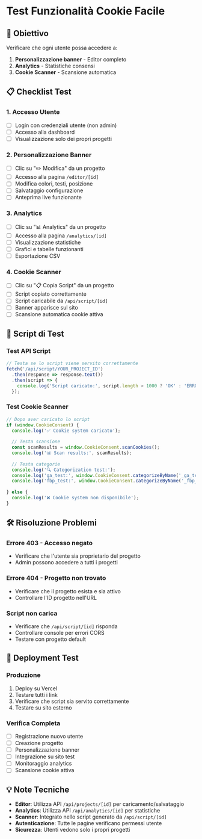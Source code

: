 # Test Funzionalità Cookie Facile

## 🎯 Obiettivo
Verificare che ogni utente possa accedere a:
1. **Personalizzazione banner** - Editor completo
2. **Analytics** - Statistiche consensi
3. **Cookie Scanner** - Scansione automatica

## 📋 Checklist Test

### 1. Accesso Utente
- [ ] Login con credenziali utente (non admin)
- [ ] Accesso alla dashboard
- [ ] Visualizzazione solo dei propri progetti

### 2. Personalizzazione Banner
- [ ] Clic su "✏️ Modifica" da un progetto
- [ ] Accesso alla pagina `/editor/[id]`
- [ ] Modifica colori, testi, posizione
- [ ] Salvataggio configurazione
- [ ] Anteprima live funzionante

### 3. Analytics
- [ ] Clic su "📊 Analytics" da un progetto  
- [ ] Accesso alla pagina `/analytics/[id]`
- [ ] Visualizzazione statistiche
- [ ] Grafici e tabelle funzionanti
- [ ] Esportazione CSV

### 4. Cookie Scanner
- [ ] Clic su "📋 Copia Script" da un progetto
- [ ] Script copiato correttamente
- [ ] Script caricabile da `/api/script/[id]`
- [ ] Banner apparisce sul sito
- [ ] Scansione automatica cookie attiva

## 🧪 Script di Test

### Test API Script
```javascript
// Testa se lo script viene servito correttamente
fetch('/api/script/YOUR_PROJECT_ID')
  .then(response => response.text())
  .then(script => {
    console.log('Script caricato:', script.length > 1000 ? 'OK' : 'ERRORE');
  });
```

### Test Cookie Scanner
```javascript
// Dopo aver caricato lo script
if (window.CookieConsent) {
  console.log('✅ Cookie system caricato');
  
  // Testa scansione
  const scanResults = window.CookieConsent.scanCookies();
  console.log('📊 Scan results:', scanResults);
  
  // Testa categorie
  console.log('🔍 Categorization test:');
  console.log('ga_test:', window.CookieConsent.categorizeByName('_ga_test'));
  console.log('fbp_test:', window.CookieConsent.categorizeByName('_fbp_test'));
  
} else {
  console.log('❌ Cookie system non disponibile');
}
```

## 🛠️ Risoluzione Problemi

### Errore 403 - Accesso negato
- Verificare che l'utente sia proprietario del progetto
- Admin possono accedere a tutti i progetti

### Errore 404 - Progetto non trovato
- Verificare che il progetto esista e sia attivo
- Controllare l'ID progetto nell'URL

### Script non carica
- Verificare che `/api/script/[id]` risponda
- Controllare console per errori CORS
- Testare con progetto default

## 🚀 Deployment Test

### Produzione
1. Deploy su Vercel
2. Testare tutti i link
3. Verificare che script sia servito correttamente
4. Testare su sito esterno

### Verifica Completa
- [ ] Registrazione nuovo utente
- [ ] Creazione progetto
- [ ] Personalizzazione banner
- [ ] Integrazione su sito test
- [ ] Monitoraggio analytics
- [ ] Scansione cookie attiva

## 💡 Note Tecniche

- **Editor**: Utilizza API `/api/projects/[id]` per caricamento/salvataggio
- **Analytics**: Utilizza API `/api/analytics/[id]` per statistiche
- **Scanner**: Integrato nello script generato da `/api/script/[id]`
- **Autenticazione**: Tutte le pagine verificano permessi utente
- **Sicurezza**: Utenti vedono solo i propri progetti 
